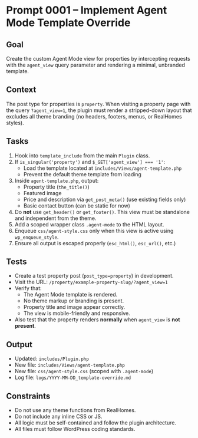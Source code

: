# Prompt 0001 – Implement Agent Mode Template Override

## Goal

Create the custom Agent Mode view for properties by intercepting requests with the `agent_view` query parameter and rendering a minimal, unbranded template.

## Context

The post type for properties is `property`. When visiting a property page with the query `?agent_view=1`, the plugin must render a stripped-down layout that excludes all theme branding (no headers, footers, menus, or RealHomes styles).

## Tasks

1. Hook into `template_include` from the main `Plugin` class.
2. If `is_singular('property')` and `$_GET['agent_view'] === '1'`:
   - Load the template located at `includes/Views/agent-template.php`
   - Prevent the default theme template from loading
3. Inside `agent-template.php`, output:
   - Property title (`the_title()`)
   - Featured image
   - Price and description via `get_post_meta()` (use existing fields only)
   - Basic contact button (can be static for now)
4. Do **not** use `get_header()` or `get_footer()`. This view must be standalone and independent from the theme.
5. Add a scoped wrapper class `.agent-mode` to the HTML layout.
6. Enqueue `css/agent-style.css` only when this view is active using `wp_enqueue_style`.
7. Ensure all output is escaped properly (`esc_html()`, `esc_url()`, etc.)

## Tests

- Create a test property post (`post_type=property`) in development.
- Visit the URL: `/property/example-property-slug/?agent_view=1`
- Verify that:
  - The Agent Mode template is rendered.
  - No theme markup or branding is present.
  - Property title and image appear correctly.
  - The view is mobile-friendly and responsive.
- Also test that the property renders **normally** when `agent_view` is **not present**.

## Output

- Updated: `includes/Plugin.php`
- New file: `includes/Views/agent-template.php`
- New file: `css/agent-style.css` (scoped with `.agent-mode`)
- Log file: `logs/YYYY-MM-DD_template-override.md`

## Constraints

- Do not use any theme functions from RealHomes.
- Do not include any inline CSS or JS.
- All logic must be self-contained and follow the plugin architecture.
- All files must follow WordPress coding standards.